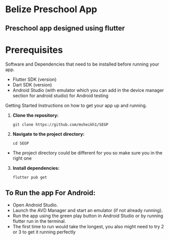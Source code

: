 # Belize Preschool App
## Preschool app designed using flutter

# Prerequisites
Software and Dependencies that need to be installed before running your app.
- Flutter SDK (version)
- Dart SDK (version)
- Android Studio (with emulator which you can add in the device manager section for android studio) for Android testing

Getting Started
Instructions on how to get your app up and running.

1. **Clone the repository:**

   ```shell
   git clone https://github.com/msheikh1/SEGP

2. **Navigate to the project directory:**

    ```shell
    cd SEGP
- The project directory could be different for you so make sure you in the right one

3. **Install dependencies:**

    ```shell
    flutter pub get
   
## To Run the app For Android:
- Open Android Studio.
- Launch the AVD Manager and start an emulator (if not already running).
- Run the app using the green play button in Android Studio or by running flutter run in the terminal.
- The first time to run would take the longest, you also might need to try 2 or 3 to get it running perfectly


